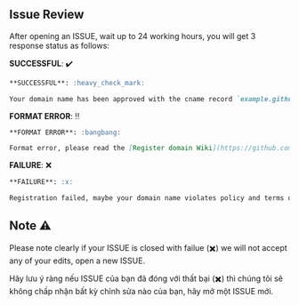 ## Issue Review

After opening an ISSUE, wait up to 24 working hours, you will get 3 response status as follows:

**SUCCESSFUL**: :heavy_check_mark:

```markdown
**SUCCESSFUL**: :heavy_check_mark:

Your domain name has been approved with the cname record `example.github.io` -> `example.crfnetwork.cyou`.
```

**FORMAT ERROR**: :bangbang:

```markdown
**FORMAT ERROR**: :bangbang:

Format error, please read the [Register domain Wiki](https://github.com/codingreshapefuture/Community/wiki/Register-Domain) carefully and request again!
```

**FAILURE**: :x:

```markdown
**FAILURE**: :x:

Registration failed, maybe your domain name violates policy and terms of use, please read the [Register domain Wiki](https://github.com/codingreshapefuture/Community/wiki/Register-Domain) carefully!
```

## Note :warning:

Please note clearly if your ISSUE is closed with failue (:heavy_multiplication_x:) we will not accept any of your edits, open a new ISSUE.

Hãy lưu ý ràng nếu ISSUE của bạn đã đóng với thất bại (:heavy_multiplication_x:) thì chúng tôi sẽ không chấp nhận bất kỳ chỉnh sửa nào của bạn, hãy mở một ISSUE mới.
